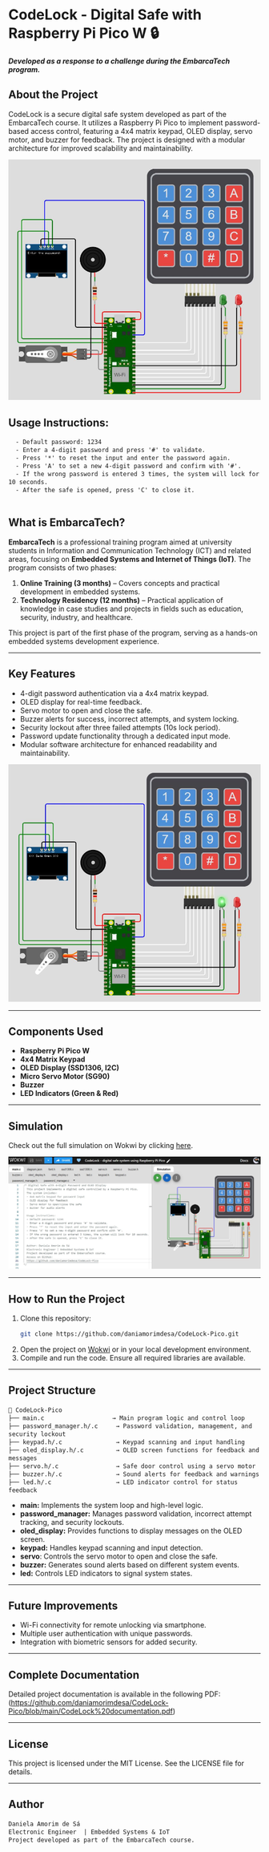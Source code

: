 # CodeLock - Digital Safe with Raspberry Pi Pico W 🔒
**_Developed as a response to a challenge during the EmbarcaTech program._**  

## About the Project
CodeLock is a secure digital safe system developed as part of the EmbarcaTech course. It utilizes a Raspberry Pi Pico to implement password-based access control, featuring a 4x4 matrix keypad, OLED display, servo motor, and buzzer for feedback. The project is designed with a modular architecture for improved scalability and maintainability.

![cIRCUITO DESENVOLVIDO](media/1.JPG)

## Usage Instructions:
```
  - Default password: 1234
  - Enter a 4-digit password and press '#' to validate.
  - Press '*' to reset the input and enter the password again.
  - Press 'A' to set a new 4-digit password and confirm with '#'.
  - If the wrong password is entered 3 times, the system will lock for 10 seconds.
  - After the safe is opened, press 'C' to close it.
    
```

## What is EmbarcaTech? 
**EmbarcaTech** is a professional training program aimed at university students in Information and Communication Technology (ICT) and related areas, focusing on **Embedded Systems and Internet of Things (IoT)**. The program consists of two phases:

1. **Online Training (3 months)** – Covers concepts and practical development in embedded systems.
2. **Technology Residency (12 months)** – Practical application of knowledge in case studies and projects in fields such as education, security, industry, and healthcare.
   
This project is part of the first phase of the program, serving as a hands-on embedded systems development experience.

---

## Key Features
- 4-digit password authentication via a 4x4 matrix keypad.
- OLED display for real-time feedback.
- Servo motor to open and close the safe.
- Buzzer alerts for success, incorrect attempts, and system locking.
- Security lockout after three failed attempts (10s lock period).
- Password update functionality through a dedicated input mode.
- Modular software architecture for enhanced readability and maintainability.

![cIRCUITO DESENVOLVIDO](media/2.JPG)

---

## Components Used
- **Raspberry Pi Pico W**
- **4x4 Matrix Keypad**
- **OLED Display (SSD1306, I2C)**
- **Micro Servo Motor (SG90)**
- **Buzzer**
- **LED Indicators (Green & Red)**
    
---

##  Simulation  
Check out the full simulation on Wokwi by clicking [here](https://wokwi.com/projects/422850803418757121). 

![cIRCUITO DESENVOLVIDO](media/3.JPG)

---

## How to Run the Project
1. Clone this repository: 
   ```sh
   git clone https://github.com/daniamorimdesa/CodeLock-Pico.git

   ```
2. Open the project on [Wokwi](https://wokwi.com) or in your local development environment.
3. Compile and run the code. Ensure all required libraries are available.

---

## Project Structure

```
📂 CodeLock-Pico
├── main.c                   → Main program logic and control loop
├── password_manager.h/.c     → Password validation, management, and security lockout
├── keypad.h/.c               → Keypad scanning and input handling
├── oled_display.h/.c         → OLED screen functions for feedback and messages
├── servo.h/.c                → Safe door control using a servo motor
├── buzzer.h/.c               → Sound alerts for feedback and warnings
├── led.h/.c                  → LED indicator control for status feedback

```

- **main:** Implements the system loop and high-level logic.
- **password_manager:** Manages password validation, incorrect attempt tracking, and security lockouts.
- **oled_display:** Provides functions to display messages on the OLED screen.
- **keypad:** Handles keypad scanning and input detection.
- **servo**:  Controls the servo motor to open and close the safe.
- **buzzer:** Generates sound alerts based on different system events.
- **led:** Controls LED indicators to signal system states.
---

## Future Improvements
- Wi-Fi connectivity for remote unlocking via smartphone.
- Multiple user authentication with unique passwords.
- Integration with biometric sensors for added security.

---

## Complete Documentation
Detailed project documentation is available in the following PDF: (https://github.com/daniamorimdesa/CodeLock-Pico/blob/main/CodeLock%20documentation.pdf)


---

## License
This project is licensed under the MIT License. See the LICENSE file for details.

---

##   Author
```
Daniela Amorim de Sá
Electronic Engineer  | Embedded Systems & IoT
Project developed as part of the EmbarcaTech course.
```
